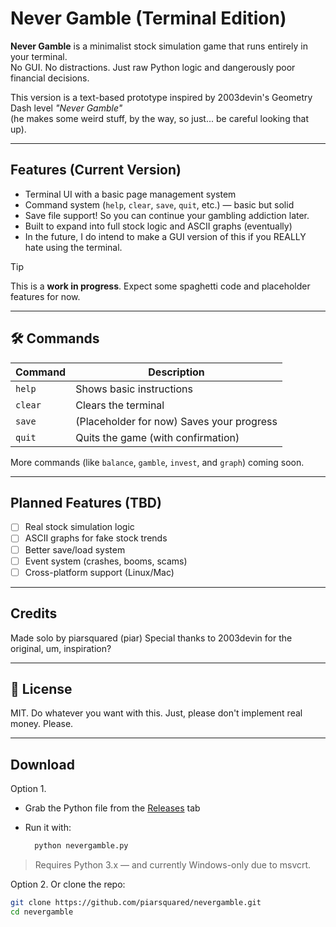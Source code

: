 # Never Gamble (Terminal Edition)

**Never Gamble** is a minimalist stock simulation game that runs entirely in your terminal.  
No GUI. No distractions. Just raw Python logic and dangerously poor financial decisions.

This version is a text-based prototype inspired by 2003devin's Geometry Dash level _"Never Gamble"_  
(he makes some weird stuff, by the way, so just... be careful looking that up).

---

## Features (Current Version)

- Terminal UI with a basic page management system
- Command system (`help`, `clear`, `save`, `quit`, etc.) — basic but solid
- Save file support! So you can continue your gambling addiction later.
- Built to expand into full stock logic and ASCII graphs (eventually)
- In the future, I do intend to make a GUI version of this if you REALLY hate using the terminal.

> [!TIP]
> This is a **work in progress**. Expect some spaghetti code and placeholder features for now.

---

## 🛠 Commands

| Command | Description |
|---------|-------------|
| `help`  | Shows basic instructions |
| `clear` | Clears the terminal |
| `save`  | (Placeholder for now) Saves your progress |
| `quit`  | Quits the game (with confirmation) |

More commands (like `balance`, `gamble`, `invest`, and `graph`) coming soon.

---

## Planned Features (TBD)

- [ ] Real stock simulation logic
- [ ] ASCII graphs for fake stock trends
- [ ] Better save/load system
- [ ] Event system (crashes, booms, scams)
- [ ] Cross-platform support (Linux/Mac)

---

## Credits

Made solo by piarsquared (piar)
Special thanks to 2003devin for the original, um, inspiration?

---

## 🧃 License

MIT. Do whatever you want with this. Just, please don't implement real money. Please.

---

## Download

Option 1. 

- Grab the Python file from the [Releases](https://github.com/piarsquared/nevergamble/releases) tab
- Run it with:

  ```bash
    python nevergamble.py

> Requires Python 3.x — and currently Windows-only due to msvcrt.

Option 2. Or clone the repo:

  ```bash
  git clone https://github.com/piarsquared/nevergamble.git
  cd nevergamble
